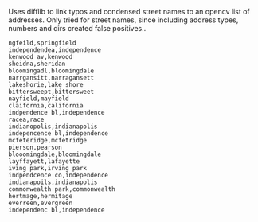 Uses difflib to link typos and condensed street names to an opencv list of addresses. Only tried for street names, since including address types, numbers and dirs created false positives..

```
ngfeild,springfield
independendea,independence
kenwood av,kenwood
sheidna,sheridan
bloomingadl,bloomingdale
narrgansitt,narragansett
lakeshorie,lake shore
bittersweept,bittersweet
nayfield,mayfield
claifornia,california
indpendence bl,independence
racea,race
indianopolis,indianapolis
indepencence bl,independence
mcfeteridge,mcfetridge
pierson,pearson
blooomingdale,bloomingdale
layffayett,lafayette
iving park,irving park
indpendcence co,independence
indianapoils,indianapolis
commonwealth park,commonwealth
hertmage,hermitage
everreen,evergreen
independenc bl,independence
```
        
